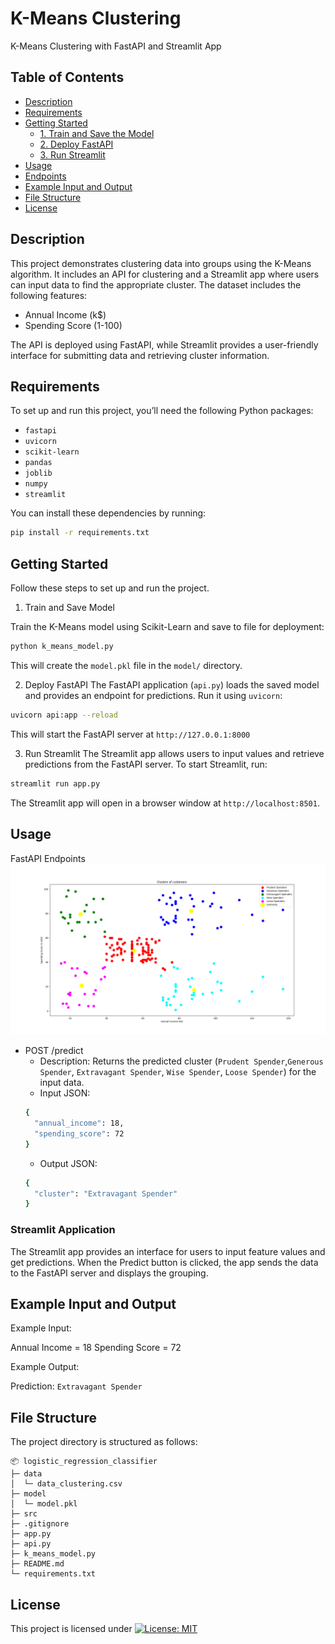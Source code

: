 # K-Means Clustering
K-Means Clustering with FastAPI and Streamlit App

## Table of Contents
- [Description](#description)
- [Requirements](#requirements)
- [Getting Started](#getting-started)
  - [1. Train and Save the Model](#1-train-and-save-the-model)
  - [2. Deploy FastAPI](#2-deploy-fastapi)
  - [3. Run Streamlit](#3-run-streamlit)
- [Usage](#usage)
- [Endpoints](#endpoints)
- [Example Input and Output](#example-input-and-output)
- [File Structure](#file-structure)
- [License](#license)

## Description

This project demonstrates clustering data into groups using the K-Means algorithm. It includes an API for clustering and a Streamlit app where users can input data to find the appropriate cluster. The dataset includes the following features:

- Annual Income (k$)
- Spending Score (1-100)

The API is deployed using FastAPI, while Streamlit provides a user-friendly interface for submitting data and retrieving cluster information.

## Requirements
To set up and run this project, you’ll need the following Python packages:

- `fastapi`
- `uvicorn`
- `scikit-learn`
- `pandas`
- `joblib`
- `numpy`
- `streamlit`

You can install these dependencies by running:
```bash
pip install -r requirements.txt
```

## Getting Started
Follow these steps to set up and run the project.

1. Train and Save Model

  Train the K-Means model using Scikit-Learn and save to file for deployment:
  ```bash
  python k_means_model.py
  ```
  This will create the `model.pkl` file in the `model/` directory.

2. Deploy FastAPI
The FastAPI application (`api.py`) loads the saved model and provides an endpoint for predictions. Run it using `uvicorn`:
  ```bash
  uvicorn api:app --reload
  ```
This will start the FastAPI server at `http://127.0.0.1:8000`

3. Run Streamlit
The Streamlit app allows users to input values and retrieve predictions from the FastAPI server. To start Streamlit, run:
  ```bash
  streamlit run app.py
  ``` 
The Streamlit app will open in a browser window at `http://localhost:8501`.

## Usage

FastAPI Endpoints
![API Image](src/Figure_2.png)

- POST /predict
  - Description: Returns the predicted cluster (`Prudent Spender`,`Generous Spender`, `Extravagant Spender`, `Wise Spender`, `Loose Spender`) for the input data.
  - Input JSON:
  ```bash
  {
    "annual_income": 18,
    "spending_score": 72
  }
  ```
  - Output JSON:
  ```bash
  {
    "cluster": "Extravagant Spender"
  }
  ```
  
### Streamlit Application

The Streamlit app provides an interface for users to input feature values and get predictions. When the Predict button is clicked, the app sends the data to the FastAPI server and displays the grouping.

## Example Input and Output
Example Input:

Annual Income = 18 
Spending Score = 72  

Example Output:

Prediction: `Extravagant Spender`


## File Structure
The project directory is structured as follows:

```
📦 logistic_regression_classifier
├─ data
│  └─ data_clustering.csv
├─ model
│  └─ model.pkl
├─ src
├─ .gitignore
├─ app.py
├─ api.py
├─ k_means_model.py
├─ README.md
└─ requirements.txt
```
## License
This project is licensed under [![License: MIT](https://img.shields.io/badge/License-MIT-yellow.svg)](https://opensource.org/licenses/MIT)